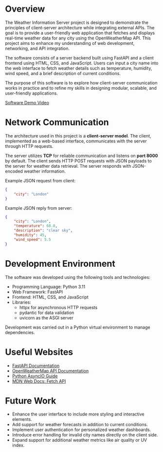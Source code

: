 # Overview

The Weather Information Server project is designed to demonstrate the principles of client-server architecture while integrating external APIs. The goal is to provide a user-friendly web application that fetches and displays real-time weather data for any city using the OpenWeatherMap API. This project aims to enhance my understanding of web development, networking, and API integration.

The software consists of a server backend built using FastAPI and a client frontend using HTML, CSS, and JavaScript. Users can input a city name into the web interface to fetch weather details such as temperature, humidity, wind speed, and a brief description of current conditions. 

The purpose of this software is to explore how client-server communication works in practice and to refine my skills in designing modular, scalable, and user-friendly applications.

[Software Demo Video](https://youtu.be/G33p8E1eaOI)

# Network Communication

The architecture used in this project is a **client-server model**. The client, implemented as a web-based interface, communicates with the server through HTTP requests. 

The server utilizes **TCP** for reliable communication and listens on **port 8000** by default. The client sends HTTP POST requests with JSON payloads to the server for weather data retrieval. The server responds with JSON-encoded weather information.

Example JSON request from client:
```json
{
    "city": "London"
}
```

Example JSON reply from server:
```json
{
    "city": "London",
    "temperature": 68.0,
    "description": "clear sky",
    "humidity": 45,
    "wind_speed": 5.5
}
```

# Development Environment

The software was developed using the following tools and technologies:

* Programming Language: Python 3.11
* Web Framework: FastAPI
* Frontend: HTML, CSS, and JavaScript
* Libraries:
    * httpx for asynchronous HTTP requests
    * pydantic for data validation
    * uvicorn as the ASGI server

Development was carried out in a Python virtual environment to manage dependencies.

# Useful Websites

* [FastAPI Documentation](https://fastapi.tiangolo.com/)
* [OpenWeatherMap API Documentation](https://openweathermap.org/api)
* [Python AsyncIO Guide](https://realpython.com/async-io-python/)
* [MDN Web Docs: Fetch API](https://developer.mozilla.org/en-US/docs/Web/API/Fetch_API)

# Future Work

* Enhance the user interface to include more styling and interactive elements.
* Add support for weather forecasts in addition to current conditions.
* Implement user authentication for personalized weather dashboards.
* Introduce error handling for invalid city names directly on the client side.
* Expand support for additional weather metrics like air quality or UV index.
